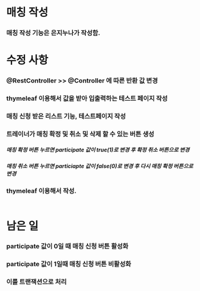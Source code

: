 # 매칭 작성
### 매칭 작성 기능은 은지누나가 작성함.<br>
# 수정 사항
### @RestController >> @Controller 에 따른 반환 값 변경
### thymeleaf 이용해서 값을 받아 입출력하는 테스트 페이지 작성
### 매칭 신청 받은 리스트 기능, 테스트페이지 작성
### 트레이너가 매칭 확정 및 취소 및 삭제 할 수 있는 버튼 생성
##### 매칭 확정 버튼 누르면 participate 값이 true(1)로 변경 후 확정 취소 버튼으로 변경
##### 매칭 취소 버튼 누르면 particiapte 값이 false(0)로 변경 후 다시 매칭 확정 버튼으로 변경
### thymeleaf 이용해서 작성.<br><br>
# 남은 일
### participate 값이 0일 때 매칭 신청 버튼 활성화
### participate 값이 1일때 매칭 신청 버튼 비활성화
### 이를 트랜잭션으로 처리

